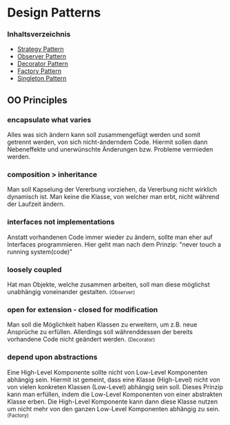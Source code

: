 # Design Patterns

### Inhaltsverzeichnis

- [Strategy Pattern](#strategy.md)
- [Observer Pattern](#observer.md)
- [Decorator Pattern](#decorator.md)
- [Factory Pattern](#factory.md)
- [Singleton Pattern](#singleton.md)

## OO Principles

### encapsulate what varies

Alles was sich ändern kann soll zusammengefügt werden und somit getrennt werden, von sich nicht-änderndem Code. Hiermit sollen dann Nebeneffekte und unerwünschte Änderungen bzw. Probleme vermieden werden.

### composition > inheritance

Man soll Kapselung der Vererbung vorziehen, da Vererbung nicht wirklich dynamisch ist. Man keine die Klasse, von welcher man erbt, nicht während der Laufzeit ändern.

### interfaces not implementations

Anstatt vorhandenen Code immer wieder zu ändern, sollte man eher auf Interfaces programmieren. Hier geht man nach dem Prinzip: "never touch a running system(code)"

### loosely coupled

Hat man Objekte, welche zusammen arbeiten, soll man diese möglichst unabhängig voneinander gestalten. <small>(Observer)</small>

### open for extension - closed for modification

Man soll die Möglichkeit haben Klassen zu erweitern, um z.B. neue Ansprüche zu erfüllen. Allerdings soll währenddessen der bereits vorhandene Code nicht geändert werden. <small>(Decorator)</small>

### depend upon abstractions

Eine High-Level Komponente sollte nicht von Low-Level Komponenten abhängig sein. Hiermit ist gemeint, dass eine Klasse (High-Level) nicht von von vielen konkreten Klassen (Low-Level) abhängig sein soll. Dieses Prinzip kann man erfüllen, indem die Low-Level Komponenten von einer abstrakten Klasse erben. Die High-Level Komponente kann dann diese Klasse nutzen um nicht mehr von den ganzen Low-Level Komponenten abhängig zu sein. <small>(Factory)</small>
